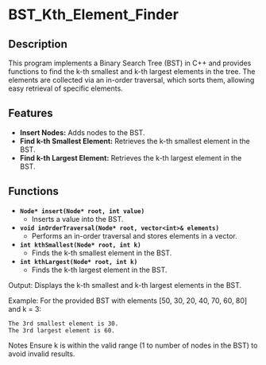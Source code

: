 # BST_Kth_Element_Finder

## Description
This program implements a Binary Search Tree (BST) in C++ and provides functions to find the k-th smallest and k-th largest elements in the tree. The elements are collected via an in-order traversal, which sorts them, allowing easy retrieval of specific elements.

## Features
- **Insert Nodes:** Adds nodes to the BST.
- **Find k-th Smallest Element:** Retrieves the k-th smallest element in the BST.
- **Find k-th Largest Element:** Retrieves the k-th largest element in the BST.

## Functions
- **`Node* insert(Node* root, int value)`**
  - Inserts a value into the BST.
- **`void inOrderTraversal(Node* root, vector<int>& elements)`**
  - Performs an in-order traversal and stores elements in a vector.
- **`int kthSmallest(Node* root, int k)`**
  - Finds the k-th smallest element in the BST.
- **`int kthLargest(Node* root, int k)`**
  - Finds the k-th largest element in the BST.

Output:
    Displays the k-th smallest and k-th largest elements in the BST.

Example:
    For the provided BST with elements [50, 30, 20, 40, 70, 60, 80] and k = 3:

    The 3rd smallest element is 30.
    The 3rd largest element is 60.

Notes
    Ensure k is within the valid range (1 to number of nodes in the BST) to avoid invalid results.